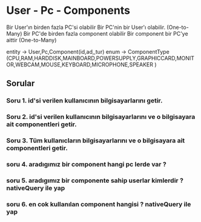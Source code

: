 # User - Pc - Components
Bir User'ın birden fazla PC'si olabilir Bir PC'nin bir User'ı olabilir. (One-to-Many)
Bir PC'de birden fazla component olabilir Bir component bir PC'ye aittir (One-to-Many)

entity -> User,Pc,Component(id,ad,,tur)
enum -> ComponentType (CPU,RAM,HARDDISK,MAINBOARD,POWERSUPPLY,GRAPHICCARD,MONITOR,WEBCAM,MOUSE,KEYBOARD,MICROPHONE,SPEAKER )

## Sorular
### Soru 1.  id'si verilen kullanıcının bilgisayarlarını getir.
### Soru 2.  id'si verilen kullanıcının bilgisayarlarını ve o bilgisayara ait componentleri getir.
### Soru 3.  Tüm kullanıcların bilgisayarlarını ve o bilgisayara ait componentleri getir.
### soru 4.  aradıgımız bir component hangi pc lerde var ?
### soru 5.  aradıgımız bir componente sahip userlar kimlerdir ? nativeQuery ile yap
### soru 6. en cok kullanılan component hangisi ? nativeQuery ile yap